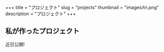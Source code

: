 +++
title = "プロジェクト"
slug = "projects"
thumbnail = "images/tn.png"
description = "プロジェクト"
+++

## 私が作ったプロジェクト

近日公開!


